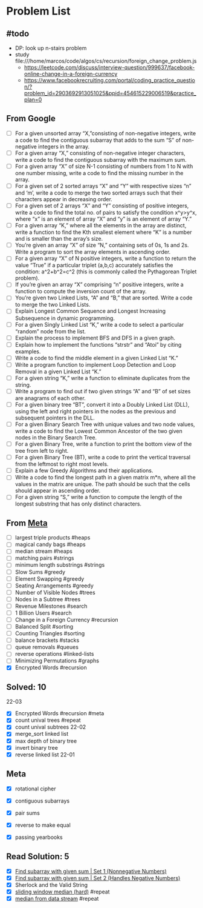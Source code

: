 # Problem List

## #todo
- DP: look up n-stairs problem
- study file:///home/marcos/code/algos/cs/recursion/foreign_change_problem.js
  - https://leetcode.com/discuss/interview-question/999637/facebook-online-change-in-a-foreign-currency
  - https://www.facebookrecruiting.com/portal/coding_practice_question/?problem_id=2903692913051025&ppid=454615229006519&practice_plan=0

## From Google
- [ ] For a given unsorted array “X,”consisting of non-negative integers, write a code to find the contiguous subarray that adds to the sum “S” of non-negative integers in the array.
- [ ] For a given array “X,” consisting of non-negative integer characters, write a code to find the contiguous subarray with the maximum sum.
- [ ] For a given array “X” of size N-1 consisting of numbers from 1 to N with one number missing, write a code to find the missing number in the array.
- [ ] For a given set of 2 sorted arrays “X” and “Y” with respective sizes “n” and ‘m’, write a code to merge the two sorted arrays such that their characters appear in decreasing order.
- [ ] For a given set of 2 arrays “X” and “Y” consisting of positive integers, write a code to find the total no. of pairs to satisfy the condition x^y>y^x, where “x” is an element of array “X” and “y” is an element of array “Y.”
- [ ] For a given array “K,” where all the elements in the array are distinct, write a function to find the Kth smallest element where “K” is a number and is smaller than the array’s size.
- [ ] You’re given an array “X” of size “N,” containing sets of 0s, 1s and 2s. Write a program to sort the array elements in ascending order.
- [ ] For a given array “X” of N positive integers, write a function to return the value “True” if a particular triplet (a,b,c) accurately satisfies the condition: a^2+b^2=c^2 (this is commonly called the Pythagorean Triplet problem).
- [ ] If you’re given an array “X” comprising “n” positive integers, write a function to compute the inversion count of the array.
- [ ] You’re given two Linked Lists, “A” and “B,” that are sorted. Write a code to merge the two Linked Lists.
- [ ] Explain Longest Common Sequence and Longest Increasing Subsequence in dynamic programming.
- [ ] For a given Singly Linked List “K,” write a code to select a particular “random” node from the list.
- [ ] Explain the process to implement BFS and DFS in a given graph.
- [ ] Explain how to implement the functions “strstr” and “Atoi” by citing examples.
- [ ] Write a code to find the middle element in a given Linked List “K.”
- [ ] Write a program function to implement Loop Detection and Loop Removal in a given Linked List “K.”
- [ ] For a given string “K,” write a function to eliminate duplicates from the string.
- [ ] Write a program to find out if two given strings “A” and “B” of set sizes are anagrams of each other.
- [ ] For a given binary tree “BT”, convert it into a Doubly Linked List (DLL), using the left and right pointers in the nodes as the previous and subsequent pointers in the DLL.
- [ ] For a given Binary Search Tree with unique values and two node values, write a code to find the Lowest Common Ancestor of the two given nodes in the Binary Search Tree.
- [ ] For a given Binary Tree, write a function to print the bottom view of the tree from left to right.
- [ ] For a given Binary Tree (BT), write a code to print the vertical traversal from the leftmost to right most levels.
- [ ] Explain a few Greedy Algorithms and their applications.
- [ ] Write a code to find the longest path in a given matrix m*n, where all the values in the matrix are unique. The path should be such that the cells should appear in ascending order.
- [ ] For a given string “S,” write a function to compute the length of the longest substring that has only distinct characters.

## From [Meta](https://www.facebookrecruiting.com/portal/interview_prep_hub)
- [ ] largest triple products #heaps
- [ ] magical candy bags #heaps
- [ ] median stream #heaps
- [ ] matching pairs #strings
- [ ] minimum length substrings #strings
- [ ] Slow Sums #greedy
- [ ] Element Swapping #greedy
- [ ] Seating Arrangements #greedy
- [ ] Number of Visible Nodes #trees
- [ ] Nodes in a Subtree #trees
- [ ] Revenue Milestones #search
- [ ] 1 Billion Users #search
- [ ] Change in a Foreign Currency #recursion
- [ ] Balanced Split #sorting
- [ ] Counting Triangles #sorting
- [ ] balance brackets #stacks
- [ ] queue removals #queues
- [ ] reverse operations #linked-lists
- [ ] Minimizing Permutations #graphs
- [x] Encrypted Words #recursion

## Solved: 10
22-03
- [x] Encrypted Words #recursion #meta
- [x] count unival trees #repeat
- [x] count unival subtrees
22-02
- [x] merge_sort linked list
- [x] max depth of binary tree
- [x] invert binary tree
- [x] reverse linked list
22-01
## Meta
- [x] rotational cipher
- [x] contiguous subarrays
- [x] pair sums
- [x] reverse to make equal
- [x] passing yearbooks


## Read Solution: 5
- [x] [Find subarray with given sum | Set 1 (Nonnegative Numbers)](https://www.geeksforgeeks.org/find-subarray-with-given-sum/)
- [x] [Find subarray with given sum | Set 2 (Handles Negative Numbers)](https://www.geeksforgeeks.org/find-subarray-with-given-sum-in-array-of-integers/)
- [x] Sherlock and the Valid String
- [x] [sliding window median (hard)](https://leetcode.com/problems/sliding-window-median/) #repeat
- [x] [median from data stream](https://leetcode.com/problems/find-median-from-data-stream/) #repeat

